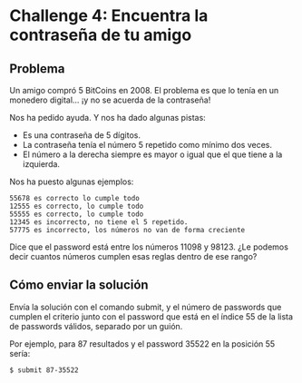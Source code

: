 # Challenge 4: Encuentra la contraseña de tu amigo

## Problema

Un amigo compró 5 BitCoins en 2008. El problema es que lo tenía en un monedero digital... ¡y no se acuerda de la contraseña!

Nos ha pedido ayuda. Y nos ha dado algunas pistas:

- Es una contraseña de 5 dígitos.
- La contraseña tenía el número 5 repetido como mínimo dos veces.
- El número a la derecha siempre es mayor o igual que el que tiene a la izquierda.

Nos ha puesto algunas ejemplos:
```
55678 es correcto lo cumple todo
12555 es correcto, lo cumple todo
55555 es correcto, lo cumple todo
12345 es incorrecto, no tiene el 5 repetido.
57775 es incorrecto, los números no van de forma creciente
```

Dice que el password está entre los números 11098 y 98123. ¿Le podemos decir cuantos números cumplen esas reglas dentro de ese rango?

## Cómo enviar la solución
Envía la solución con el comando submit, y el número de passwords que cumplen el criterio junto con el password que está en el índice 55 de la lista de passwords válidos, separado por un guión.

Por ejemplo, para 87 resultados y el password 35522 en la posición 55 sería:

``` $ submit 87-35522 ```